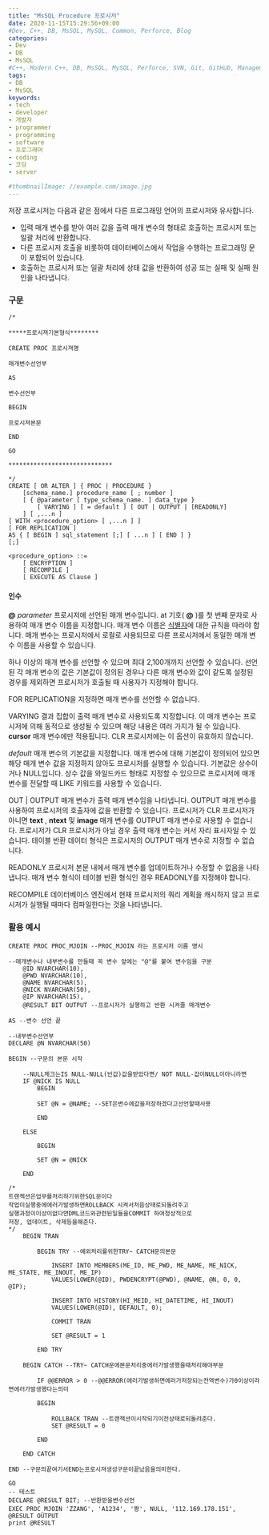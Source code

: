 ```yaml
---
title: "MsSQL Procedure 프로시저"
date: 2020-11-15T15:29:56+09:00
#Dev, C++, DB, MsSQL, MySQL, Common, Perforce, Blog
categories:
- Dev
- DB
- MsSQL
#C++, Modern C++, DB, MsSQL, MySQL, Perforce, SVN, Git, GitHub, Management, Blog, Hugo, Architecture
tags:
- DB
- MsSQL
keywords:
- tech
- developer
- 개발자
- programmer
- programming
- software
- 프로그래머
- coding
- 코딩
- server

#thumbnailImage: //example.com/image.jpg
---
```


저장 프로시저는 다음과 같은 점에서 다른 프로그래밍 언어의 프로시저와 유사합니다.

- 입력 매개 변수를 받아 여러 값을 출력 매개 변수의 형태로 호출하는 프로시저 또는 일괄 처리에 반환합니다.
- 다른 프로시저 호출을 비롯하여 데이터베이스에서 작업을 수행하는 프로그래밍 문이 포함되어 있습니다.
- 호출하는 프로시저 또는 일괄 처리에 상태 값을 반환하여 성공 또는 실패 및 실패 원인을 나타냅니다.

<!--more-->

### 구문

```mssql
/*

*****프로시져기본형식********

CREATE PROC 프로시져명

매개변수선언부

AS

변수선언부

BEGIN

프로시져본문

END

GO

*****************************

*/
CREATE [ OR ALTER ] { PROC | PROCEDURE }
    [schema_name.] procedure_name [ ; number ]
    [ { @parameter [ type_schema_name. ] data_type }
        [ VARYING ] [ = default ] [ OUT | OUTPUT | [READONLY]
    ] [ ,...n ]
[ WITH <procedure_option> [ ,...n ] ]
[ FOR REPLICATION ]
AS { [ BEGIN ] sql_statement [;] [ ...n ] [ END ] }
[;]

<procedure_option> ::=
    [ ENCRYPTION ]
    [ RECOMPILE ]
    [ EXECUTE AS Clause ]
```


#### 인수

**@** *parameter* 프로시저에 선언된 매개 변수입니다. at 기호( **@** )를 첫 번째 문자로 사용하여 매개 변수 이름을 지정합니다. 매개 변수 이름은 [식별자](https://docs.microsoft.com/ko-kr/sql/relational-databases/databases/database-identifiers?view=sql-server-ver15)에 대한 규칙을 따라야 합니다. 매개 변수는 프로시저에서 로컬로 사용되므로 다른 프로시저에서 동일한 매개 변수 이름을 사용할 수 있습니다.

하나 이상의 매개 변수를 선언할 수 있으며 최대 2,100개까지 선언할 수 있습니다. 선언된 각 매개 변수의 값은 기본값이 정의된 경우나 다른 매개 변수와 값이 같도록 설정된 경우를 제외하면 프로시저가 호출될 때 사용자가 지정해야 합니다.

FOR REPLICATION을 지정하면 매개 변수를 선언할 수 없습니다.

VARYING 결과 집합이 출력 매개 변수로 사용되도록 지정합니다. 이 매개 변수는 프로시저에 의해 동적으로 생성될 수 있으며 해당 내용은 여러 가지가 될 수 있습니다. **cursor** 매개 변수에만 적용됩니다. CLR 프로시저에는 이 옵션이 유효하지 않습니다.

*default* 매개 변수의 기본값을 지정합니다. 매개 변수에 대해 기본값이 정의되어 있으면 해당 매개 변수 값을 지정하지 않아도 프로시저를 실행할 수 있습니다. 기본값은 상수이거나 NULL입니다. 상수 값을 와일드카드 형태로 지정할 수 있으므로 프로시저에 매개 변수를 전달할 때 LIKE 키워드를 사용할 수 있습니다.

OUT | OUTPUT 매개 변수가 출력 매개 변수임을 나타냅니다. OUTPUT 매개 변수를 사용하여 프로시저의 호출자에 값을 반환할 수 있습니다. 프로시저가 CLR 프로시저가 아니면 **text** , **ntext** 및 **image** 매개 변수를 OUTPUT 매개 변수로 사용할 수 없습니다. 프로시저가 CLR 프로시저가 아닐 경우 출력 매개 변수는 커서 자리 표시자일 수 있습니다. 테이블 반환 데이터 형식은 프로시저의 OUTPUT 매개 변수로 지정할 수 없습니다.

READONLY 프로시저 본문 내에서 매개 변수를 업데이트하거나 수정할 수 없음을 나타냅니다. 매개 변수 형식이 테이블 반환 형식인 경우 READONLY를 지정해야 합니다.

RECOMPILE 데이터베이스 엔진에서 현재 프로시저의 쿼리 계획을 캐시하지 않고 프로시저가 실행될 때마다 컴파일한다는 것을 나타냅니다.



### 활용 예시

```mssql
CREATE PROC PROC_MJOIN --PROC_MJOIN 라는 프로시저 이름 명시

--매개변수나 내부변수를 만들때 꼭 변수 앞에는 "@"를 붙여 변수임을 구분
    @ID NVARCHAR(10),
    @PWD NVARCHAR(10),
    @NAME NVARCHAR(5),
    @NICK NVARCHAR(50),
    @IP NVARCHAR(15),
    @RESULT BIT OUTPUT --프로시저가 실행하고 반환 시켜줄 매개변수

AS --변수 선언 끝

--내부변수선언부
DECLARE @N NVARCHAR(50)

BEGIN --구문의 본문 시작

	--NULL체크는IS NULL-NULL(빈값)값을받았다면/ NOT NULL-값이NULL이아니라면
    IF @NICK IS NULL
        BEGIN

        SET @N = @NAME; --SET은변수에값을저장하겠다고선언할때사용

        END

    ELSE

        BEGIN

        SET @N = @NICK

    END

/*
트랜젝션은업무를처리하기위한SQL문이다
작업이실행중에에러가발생하면ROLLBACK 시켜서처음상태로되돌려주고
실행과정이이상이없다면DML코드와관련된일들을COMMIT 하여정상적으로
저장, 업데이트, 삭제등을해준다.
*/
    BEGIN TRAN

        BEGIN TRY --예외처리를위한TRY~ CATCH문의본문

            INSERT INTO MEMBERS(ME_ID, ME_PWD, ME_NAME, ME_NICK, ME_STATE, ME_INOUT, ME_IP)
            VALUES(LOWER(@ID), PWDENCRYPT(@PWD), @NAME, @N, 0, 0, @IP);

            INSERT INTO HISTORY(HI_MEID, HI_DATETIME, HI_INOUT)
            VALUES(LOWER(@ID), DEFAULT, 0);

            COMMIT TRAN

            SET @RESULT = 1

        END TRY

    BEGIN CATCH --TRY~ CATCH문에본문처리중에러가발생했을때처리해야부분

        IF @@ERROR > 0 --@@ERROR(에러가발생하면에러가저장되는전역변수)가0이상이라면에러가발생했다는의미

        BEGIN

            ROLLBACK TRAN --트랜잭션이시작되기이전상태로되돌려준다.
            SET @RESULT = 0

        END

    END CATCH

END --구문의끝여기서END는프로시져생성구문이끝났음을의미한다.

GO
-- 테스트
DECLARE @RESULT BIT; --반환받을변수선언
EXEC PROC_MJOIN 'ZZANG', 'A1234', '짱', NULL, '112.169.178.151', @RESULT OUTPUT
print @RESULT
```